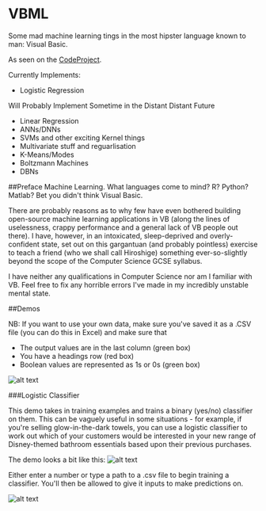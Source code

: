 # VBML
Some mad machine learning tings in the most hipster language known to man: Visual Basic.

As seen on the [CodeProject](https://www.codeproject.com/Articles/1161692/Classificiation-Using-Logistic-Regression-in-Visua).

Currently Implements:
- Logistic Regression

Will Probably Implement Sometime in the Distant Distant Future
- Linear Regression
- ANNs/DNNs
- SVMs and other exciting Kernel things
- Multivariate stuff and reguarlisation
- K-Means/Modes
- Boltzmann Machines
- DBNs

##Preface
Machine Learning. What languages come to mind? R? Python? Matlab? Bet you didn't think Visual Basic. 

There are probably reasons as to why few have even bothered building open-source machine learning applications in VB (along the lines of uselessness, crappy performance and a general lack of VB people out there).
I have, however, in an intoxicated, sleep-deprived and overly-confident state, set out on this gargantuan (and probably pointless) exercise to teach a friend (who we shall call Hiroshige) something ever-so-slightly beyond the scope of the Computer Science GCSE syllabus.

I have neither any qualifications in Computer Science nor am I familiar with VB. Feel free to fix any horrible errors I've made in my incredibly unstable mental state.

##Demos

NB: If you want to use your own data, make sure you've saved it as a .CSV file (you can do this in Excel) and make sure that
- The output values are in the last column (green box)
- You have a headings row (red box)
- Boolean values are represented as 1s or 0s (green box)

![alt text](http://i.imgur.com/4BtcjLF.png "Formatting Excel")

###Logistic Classifier

This demo takes in training examples and trains a binary (yes/no) classifier on them. This can be vaguely useful in some situations - for example, if you're selling glow-in-the-dark towels, you can use a logistic classifier to work out which of your customers would be interested in your new range of Disney-themed bathroom essentials based upon their previous purchases.

The demo looks a bit like this:
![alt text](http://i.imgur.com/fiibQrf.png "Logistic Classifier")

Either enter a number or type a path to a .csv file to begin training a classifier. You'll then be allowed to give it inputs to make predictions on.

![alt text](http://i.imgur.com/bjlBzuF.png "Prediction")
